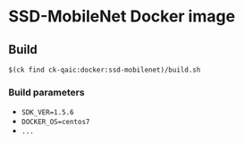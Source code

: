 # SSD-MobileNet Docker image

## Build

```
$(ck find ck-qaic:docker:ssd-mobilenet)/build.sh
```

### Build parameters

- `SDK_VER=1.5.6`
- `DOCKER_OS=centos7`
- `...`
